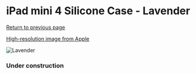 # iPad mini 4 Silicone Case - Lavender

[Return to previous page](/ipad_mini4)

[High-resolution image from Apple](https://store.storeimages.cdn-apple.com/8756/as-images.apple.com/is/MLD62?wid=4500&hei=4500&fmt=png)

<div style="width: 384px"><img src="/everypreview/MLD62.png" alt="Lavender"></div>

### Under construction
